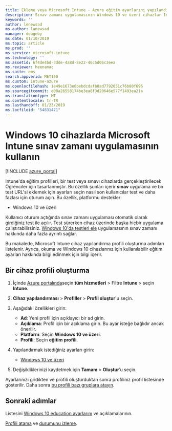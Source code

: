 ```yaml
---
title: Ekleme veya Microsoft Intune - Azure eğitim ayarlarını yapılandırma | Microsoft Docs
description: Sınav zamanı uygulamasının Windows 10 ve üzeri cihazlar Intune cihaz yapılandırma profili kullanın. Eğitim settiings kullanarak bir yapılandırma profili oluşturma ve test uygulama URL'sini girin, sonra da nasıl kullanıcı oturum açma, test sırasında ekran izleme ve izin ver veya test sırasında metin önerilerine önlemek seçin.
keywords: ''
author: lenewsad
ms.author: lanewsad
manager: dougeby
ms.date: 01/10/2019
ms.topic: article
ms.prod: ''
ms.service: microsoft-intune
ms.technology: ''
ms.assetid: 6f4de4bd-3dde-4a8d-8e22-46c5d06c3eea
ms.reviewer: heenamac
ms.suite: ems
search.appverid: MET150
ms.custom: intune-azure
ms.openlocfilehash: 1e49e1673e0bebdcdafb8ad7792051c76b80f696
ms.sourcegitcommit: e08a26558174be3ea8f3d20646e577f1493ea21a
ms.translationtype: MT
ms.contentlocale: tr-TR
ms.lasthandoff: 01/23/2019
ms.locfileid: "54831471"
---
```

# <a name="use-the-take-a-test-app-on-windows-10-devices-in-microsoft-intune"></a>Windows 10 cihazlarda Microsoft Intune sınav zamanı uygulamasının kullanın

[!INCLUDE [azure_portal](./includes/azure_portal.md)]

Intune'da eğitim profilleri, bir test veya sınavı cihazlarda gerçekleştirilecek Öğrenciler için tasarlanmıştır. Bu özellik şunları içerir **sınav** uygulama ve bir test URL'si eklemek için ayarları seçin nasıl son kullanıcılar test ve daha fazlası için oturum açın. Bu özellik, platformu destekler:

- Windows 10 ve üzeri

Kullanıcı oturum açtığında sınav zamanı uygulaması otomatik olarak girdiğiniz test ile açılır. Test sürerken cihaz üzerinde başka hiçbir uygulama çalıştırabilirsiniz. [Windows 10'da testleri ele](https://docs.microsoft.com/education/windows/take-tests-in-windows-10) uygulamasının sınav zamanı hakkında daha fazla ayrıntı sağlar.

Bu makalede, Microsoft Intune cihaz yapılandırma profili oluşturma adımları listelenir. Ayrıca, okuma ve Windows 10 cihazlarınız için kullanılabilir eğitim ayarları hakkında bilgi edinmek için bilgi içerir.

## <a name="create-a-device-profile"></a>Bir cihaz profili oluşturma

1. İçinde [Azure portalında](https://portal.azure.com)seçin **tüm hizmetleri** > Filtre **Intune** > seçin **Intune**.
2. **Cihaz yapılandırması** > **Profiller** > **Profil oluştur**'u seçin.
3. Aşağıdaki özellikleri girin:

    - **Ad**: Yeni profil için açıklayıcı bir ad girin.
    - **Açıklama**: Profil için bir açıklama girin. Bu ayar isteğe bağlıdır ancak önerilir.
    - **Platform**: Seçin **Windows 10 ve üzeri**.
    - **Profili**: Seçin **eğitim profili**.

4. Yapılandırmak istediğiniz ayarları girin:

    - [Windows 10 ve üzeri](education-settings-windows.md)

5. Değişikliklerinizi kaydetmek için **Tamam** > **Oluştur**’u seçin.

Ayarlarınızı girdikten ve profili oluşturduktan sonra profiliniz profil listesinde gösterilir. Daha sonra [bu profili bazı gruplara atayın](device-profile-assign.md).

## <a name="next-steps"></a>Sonraki adımlar

Listesini [Windows 10 education ayarlarını](education-settings-windows.md) ve açıklamalarının.

[Profili atama](device-profile-assign.md) ve [durumunu izleme](device-profile-monitor.md).